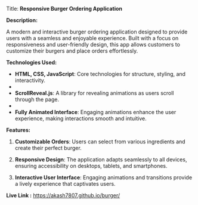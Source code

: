 Title: **Responsive Burger Ordering Application**


**Description:**

A modern and interactive burger ordering application designed to provide users with a seamless and enjoyable experience. Built with a focus on responsiveness and user-friendly design, this app allows customers to customize their burgers and place orders effortlessly.

**Technologies Used:**

- **HTML, CSS, JavaScript**: Core technologies for structure, styling, and interactivity.
- 
- **ScrollReveal.js**: A library for revealing animations as users scroll through the page.
- 
- **Fully Animated Interface**: Engaging animations enhance the user experience, making interactions smooth and intuitive.
  

**Features:**

1. **Customizable Orders**: Users can select from various ingredients and create their perfect burger.
   
2. **Responsive Design**: The application adapts seamlessly to all devices, ensuring accessibility on desktops, tablets, and smartphones.
   
3. **Interactive User Interface**: Engaging animations and transitions provide a lively experience that captivates users.
   

**Live Link :**  https://akash7807.github.io/burger/

 
